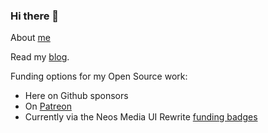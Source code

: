 ### Hi there 👋

About [me](https://www.helzle.it)

Read my [blog](https://mind-the-seb.de).

Funding options for my Open Source work:

* Here on Github sponsors
* On [Patreon](https://www.patreon.com/shelzle)
* Currently via the Neos Media UI Rewrite [funding badges](https://neosfunding.sandstorm.de/en)

